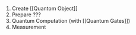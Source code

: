 1. Create [[Quantom Object]]
2. Prepare ???
3. Quantum Computation (with [[Quantum Gates]])
4. Measurement